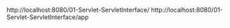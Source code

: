 http://localhost:8080/01-Servlet-ServletInterface/
http://localhost:8080/01-Servlet-ServletInterface/app